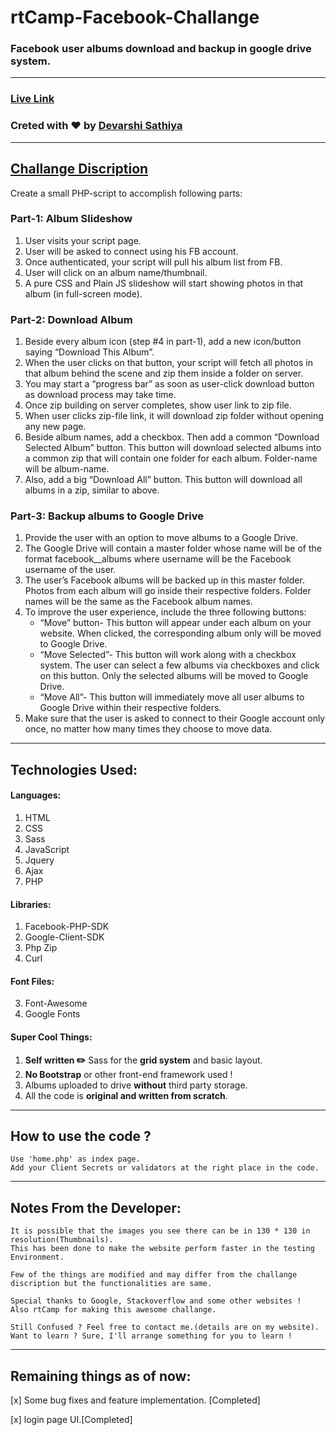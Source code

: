 # rtCamp-Facebook-Challange
### Facebook user albums download and backup in google drive system.
-----
### [Live Link](https://devarshi.xyz/home.php)
### Creted with :heart: by [Devarshi Sathiya](https://www.devarshi.xyz)
----
## [Challange Discription](https://careers.rtcamp.com/web-engineer/assignments/#facebook-challenge)
Create a small PHP-script to accomplish following parts:
### Part-1: Album Slideshow
  1. User visits your script page.
  2. User will be asked to connect using his FB account.
  3. Once authenticated, your script will pull his album list from FB.
  4. User will click on an album name/thumbnail.
  5. A pure CSS and Plain JS slideshow will start showing photos in that album (in full-screen mode).
### Part-2: Download Album
  1. Beside every album icon (step #4 in part-1), add a new icon/button saying “Download This Album”.
  2. When the user clicks on that button, your script will fetch all photos in that album behind the scene and zip them inside a folder on server.
  3. You may start a “progress bar” as soon as user-click download button as download process may take time.
  4. Once zip building on server completes, show user link to zip file.
  5. When user clicks zip-file link, it will download zip folder without opening any new page.
  6. Beside album names, add a checkbox. Then add a common “Download Selected Album” button. This button will download selected albums into a common zip that will contain one folder for each album. Folder-name will be album-name.
  7. Also, add a big “Download All” button. This button will download all albums in a zip, similar to above.
### Part-3: Backup albums to Google Drive
  1. Provide the user with an option to move albums to a Google Drive.
  2. The Google Drive will contain a master folder whose name will be of the format facebook_<username>_albums where username will be the Facebook username of the user.
  3. The user’s Facebook albums will be backed up in this master folder. Photos from each album will go inside their respective folders. Folder names will be the same as the Facebook album names.
  4. To improve the user experience, include the three following buttons:
     - “Move” button- This button will appear under each album on your website. When clicked, the corresponding album only will be moved to Google Drive.
     - “Move Selected”- This button will work along with a checkbox system. The user can select a few albums via checkboxes and click on this button. Only the selected albums will be moved to Google Drive.
     - “Move All”- This button will immediately move all user albums to Google Drive within their respective folders.
  5. Make sure that the user is asked to connect to their Google account only once, no matter how many times they choose to move data.
---  
  
## Technologies Used:
  
#### Languages:
  1. HTML
  2. CSS
  3. Sass
  4. JavaScript
  5. Jquery
  6. Ajax
  7. PHP
#### Libraries:
  1. Facebook-PHP-SDK
  2. Google-Client-SDK
  3. Php Zip
  4. Curl
#### Font Files:
  3. Font-Awesome
  4. Google Fonts
#### Super Cool Things:
  1. **Self written :pencil2:** Sass for the **grid system** and basic layout.
  2. **No Bootstrap** or other front-end framework used !
  3. Albums uploaded to drive **without** third party storage.
  4. All the code is **original and written from scratch**.
----  
## How to use the code ?
```
Use 'home.php' as index page.
Add your Client Secrets or validators at the right place in the code.
```
----
## Notes From the Developer:
```
It is possible that the images you see there can be in 130 * 130 in resolution(Thumbnails).
This has been done to make the website perform faster in the testing Environment.

Few of the things are modified and may differ from the challange discription but the functionalities are same.

Special thanks to Google, Stackoverflow and some other websites !
Also rtCamp for making this awesome challange.

Still Confused ? Feel free to contact me.(details are on my website).
Want to learn ? Sure, I'll arrange something for you to learn !
```
----

## Remaining things as of now:
  [x] Some bug fixes and feature implementation. [Completed]
  
  [x] login page UI.[Completed]
